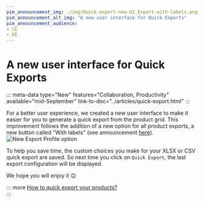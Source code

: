 ```yaml
---
pim_announcement_img: ./img/Quick-export-new-UI_Export-with-labels.png
pim_announcement_alt_img: "A new user interface for Quick Exports"
pim_announcement_audience:
- CE
- EE
---
```


# A new user interface for Quick Exports
::: meta-data type="New" features="Collaboration, Productivity" available="mid-September" link-to-doc="../articles/quick-export.html"
:::

For a better user experience, we created a new user interface to make it easier for you to generate a quick export from the product grid. This improvement follows the addition of a new option for all product exports, a new button called  "With labels" (see announcement [here](2020-09.html#display-labels-in-your-product-exports)).  
![New Export Profile option](../img/Quick-export-new-UI_Export-with-labels.png)

To help you save time, the custom choices you make for your XLSX or CSV quick export are saved. So next time you click on `Quick Export`, the last export configuration will be displayed.  

We hope you will enjoy it :wink:

::: more
[How to quick export your products?](../articles/quick-export.html)   
:::
